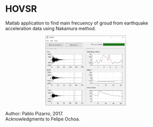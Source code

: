 # HOVSR
Matlab application to find main frecuency of groud from earthquake acceleration data using Nakamura method.

<p align="center">
<img src="https://raw.githubusercontent.com/ppizarror/ppizarror.github.io/master/resources/images/hovsr/hovsr.PNG" width="50%px" height="50%px">
</p>

Author: Pablo Pizarro, 2017.<br>
Acknowledgments to Felipe Ochoa.